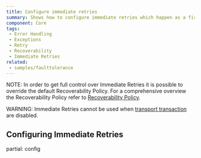 ```yaml
---
title: Configure immediate retries
summary: Shows how to configure immediate retries which happen as a first stage of the default recoverability behavior.
component: Core
tags:
 - Error Handling
 - Exceptions
 - Retry
 - Recoverability
 - Immediate Retries
related:
 - samples/faulttolerance
---
```


NOTE: In order to get full control over Immediate Retries it is possible to override the default Recoverability Policy. For a comprehensive overview the Recoverability Policy refer to [Recoverability Policy](/nservicebus/recoverability/custom-recoverability-policy.md).

WARNING: Immediate Retries cannot be used when [transport transaction](/nservicebus/transports/transactions.md) are disabled.


## Configuring Immediate Retries

partial: config